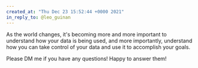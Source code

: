 ```yaml
---
created_at: "Thu Dec 23 15:52:44 +0000 2021"
in_reply_to: @leo_guinan
---
```


As the world changes, it's becoming more and more important to understand how your data is being used, and more importantly, understand how you can take control of your data and use it to accomplish your goals.

Please DM me if you have any questions! Happy to answer them!